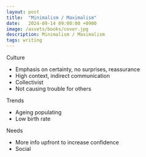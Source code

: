 ```yaml
---
layout: post
title:  "Minimalism / Maximalism"
date:   2024-09-14 09:00:00 +0900
image: /assets/books/cover.jpg
description: Minimalism / Maximalism
tags: writing
---
```


Culture
- Emphasis on certainty, no surprises, reassurance
- High context, indirect communication
- Collectivist
- Not causing trouble for others

Trends
- Ageing populating
- Low birth rate

Needs
- More info upfront to increase confidence
- Social

